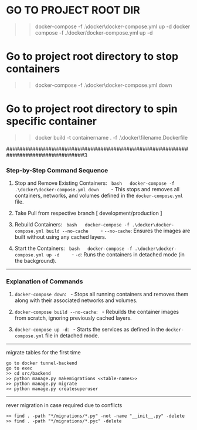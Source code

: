 # GO TO PROJECT ROOT DIR
>> docker-compose -f .\docker\docker-compose.yml up -d
>> docker compose -f ./docker/docker-compose.yml up -d

# Go to project root directory to stop containers
>> docker-compose -f .\docker\docker-compose.yml down

# Go to project root directory to spin specific container
>> docker build -t containername . -f .\docker\filename.Dockerfile


################################################################################3



### Step-by-Step Command Sequence



1. Stop and Remove Existing Containers:
   ```bash
   docker-compose -f .\docker\docker-compose.yml down
   ```
   - This stops and removes all containers, networks, and volumes defined in the `docker-compose.yml` file.



2. Take Pull from respective branch [ development/production ]



3. Rebuild Containers:
   ```bash
   docker-compose -f .\docker\docker-compose.yml build --no-cache
   ```
   - `--no-cache`: Ensures the images are built without using any cached layers.



4. Start the Containers:
   ```bash
   docker-compose -f .\docker\docker-compose.yml up -d
   ```
   - `-d`: Runs the containers in detached mode (in the background).



---



### Explanation of Commands
1. `docker-compose down`:
   - Stops all running containers and removes them along with their associated networks and volumes.



2. `docker-compose build --no-cache`:
   - Rebuilds the container images from scratch, ignoring previously cached layers.



3. `docker-compose up -d`:
   - Starts the services as defined in the `docker-compose.yml` file in detached mode.



---
migrate tables for the first time

    go to docker tunnel-backend
    go to exec 
    >> cd src/backend
    >> python manage.py makemigrations <<table-names>>
    >> python manage.py migrate
    >> python manage.py createsuperuser

---
rever migration in case required due to conflicts

    >> find . -path "*/migrations/*.py" -not -name "__init__.py" -delete
    >> find . -path "*/migrations/*.pyc" -delete